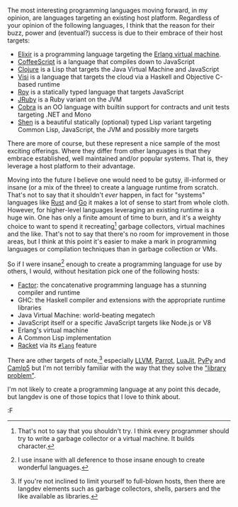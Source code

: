 The most interesting programming languages moving forward, in my opinion, are languages targeting an existing host platform.  Regardless of your opinion of the following languages, I think that the reason for their buzz, power and (eventual?) success is due to their embrace of their host targets:

* [Elixir](http://elixir-lang.org/) is a programming language targeting the [Erlang virtual machine](http://www.unlimitednovelty.com/2009/01/cutting-edge-of-vm-design.html).
* [CoffeeScript](http://coffeescript.org/) is a language that compiles down to JavaScript
* [Clojure](http://clojure.org) is a Lisp that targets the Java Virtual Machine and JavaScript
* [Visi](http://visi.io/) is a language that targets the cloud via a Haskell and Objective C-based runtime
* [Roy](http://roy.brianmckenna.org/) is a statically typed language that targets JavaScript
* [JRuby](http://www.jruby.org) is a Ruby variant on the JVM
* [Cobra](http://cobra-language.com/) is an OO language with builtin support for contracts and unit tests targeting .NET and Mono
* [Shen](http://www.shenlanguage.org) is a beautiful statically (optional) typed Lisp variant targeting Common Lisp, JavaScript, the JVM and possibly more targets

There are more of course, but these represent a nice sample of the most exciting offerings.  Where they differ from other languages is that they embrace established, well maintained and/or popular systems.  That is, they leverage a host platform to their advantage.

Moving into the future I believe one would need to be gutsy, ill-informed or insane (or a mix of the three) to create a language runtime from scratch.  That's not to say that it shouldn't *ever* happen, in fact for "systems" languages like [Rust](http://www.rust-lang.org/) and [Go](http://golang.org/) it makes a lot of sense to start from whole cloth.  However, for higher-level languages leveraging an existing runtime is a huge win.  One has only a finite amount of time to burn, and it's a weighty choice to want to spend it recreating[^gc] garbage collectors, virtual machines and the like.  That's not to say that there's no room for improvement in those areas, but I think at this point it's easier to make a mark in programming languages or compilation techniques than in garbage collection or VMs.

So if I were insane[^1] enough to create a programming language for use by others, I would, without hesitation pick one of the following hosts:

* [Factor](http://factorcode.org/): the concatenative programming language has a stunning compiler and runtime
* GHC: the Haskell compiler and extensions with the appropriate runtime libraries
* Java Virtual Machine: world-beating megatech
* JavaScript itself or a specific JavaScript targets like Node.js or V8
* Erlang's virtual machine
* A Common Lisp implementation
* [Racket](http://www.racket-lang.org) via its [`#lang`](https://gist.github.com/3840018) feature

There are other targets of note,[^libs] especially [LLVM](http://llvm.org), [Parrot](http://www.parrot.org), [LuaJit](http://luajit.org), [PyPy](http://pypy.org/) and [Camlp5](http://pauillac.inria.fr/~ddr/camlp5/) but I'm not terribly familiar with the way that they solve the ["library problem"](https://github.com/clojure/clojurescript/wiki/Rationale).

I'm not likely to create a programming language at any point this decade, but langdev is one of those topics that I love to think about.

:F

[^1]: I use insane with all deference to those insane enough to create wonderful languages.

[^libs]: If you're not inclined to limit yourself to full-blown hosts, then there are langdev elements such as garbage collectors, shells, parsers and the like available as libraries.

[^gc]: That's not to say that you shouldn't try.  I think every programmer should try to write a garbage collector or a virtual machine.  It builds character.